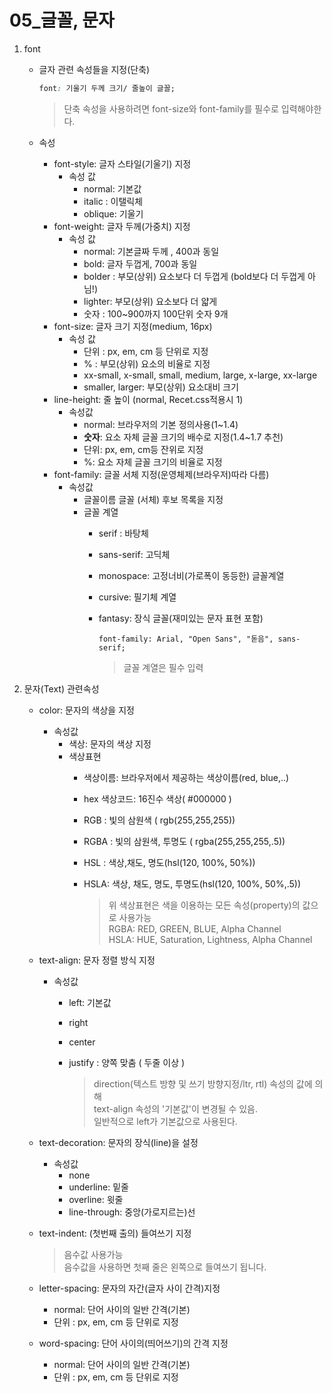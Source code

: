 # 05\_글꼴, 문자

1. font
   * 글자 관련 속성들을 지정\(단축\)

     ```css
     font: 기울기 두께 크기/ 줄높이 글꼴;
     ```

     > 단축 속성을 사용하려면 font-size와 font-family를 필수로 입력해야한다.

   * 속성
     * font-style: 글자 스타일\(기울기\) 지정
       * 속성 값
         * normal: 기본값
         * italic : 이탤릭체
         * oblique: 기울기
     * font-weight: 글자 두께\(가중치\) 지정
       * 속성 값
         * normal: 기본글짜 두께 , 400과 동일
         * bold: 글자 두껍게, 700과 동일
         * bolder : 부모\(상위\) 요소보다 더 두껍게 \(bold보다 더 두껍게 아님!\)
         * lighter: 부모\(상위\) 요소보다 더 얇게
         * 숫자 : 100~900까지 100단위 숫자 9개
     * font-size: 글자 크기 지정\(medium, 16px\)
       * 속성 값
         * 단위 : px, em, cm 등 단위로 지정
         * % : 부모\(상위\) 요소의 비율로 지정
         * xx-small, x-small, small, medium, large, x-large, xx-large
         * smaller, larger: 부모\(상위\) 요소대비 크기
     * line-height: 줄 높이 \(normal, Recet.css적용시 1\)
       * 속성값
         * normal: 브라우저의 기본 정의사용\(1~1.4\)
         * **숫자**: 요소 자체 글꼴 크기의 배수로 지정\(1.4~1.7 추천\)
         * 단위: px, em, cm등 잔위로 지정
         * %: 요소 자체 글꼴 크기의 비율로 지정
     * font-family: 글꼴 서체 지정\(운영체제\(브라우저\)따라 다름\)
       * 속성값
         * 글꼴이름 글꼴 \(서체\) 후보 목록을 지정
         * 글꼴 계열
           * serif : 바탕체 
           * sans-serif: 고딕체
           * monospace: 고정너비\(가로폭이 동등한\) 글꼴계열
           * cursive: 필기체 계열
           * fantasy: 장식 글꼴\(재미있는 문자 표현 포함\)

             ```text
             font-family: Arial, "Open Sans", "돋음", sans-serif;
             ```

             > 글꼴 계열은 필수 입력
2. 문자\(Text\) 관련속성
   * color: 문자의 색상을 지정
     * 속성값
       * 색상: 문자의 색상 지정
       * 색상표현
         * 색상이름: 브라우저에서 제공하는 색상이름\(red, blue,..\)
         * hex 색상코드: 16진수 색상\( \#000000 \)
         * RGB : 빛의 삼원색 \( rgb\(255,255,255\)\)
         * RGBA : 빛의 삼원색, 투명도 \( rgba\(255,255,255,.5\)\)
         * HSL : 색상,채도, 명도\(hsl\(120, 100%, 50%\)\)
         * HSLA: 색상, 채도, 명도, 투명도\(hsl\(120, 100%, 50%,.5\)\)

           > 위 색상표현은 색을 이용하는 모든 속성\(property\)의 값으로 사용가능  
           > RGBA: RED, GREEN, BLUE, Alpha Channel  
           > HSLA: HUE, Saturation, Lightness, Alpha Channel
   * text-align: 문자 정렬 방식 지정
     * 속성값
       * left: 기본값
       * right
       * center
       * justify : 양쪽 맞춤 \( 두줄 이상 \)

         > direction\(텍스트 방향 및 쓰기 방향지정/ltr, rtl\) 속성의 값에 의해  
         > text-align 속성의 '기본값'이 변경될 수 있음.  
         > 일반적으로 left가 기본값으로 사용된다.
   * text-decoration: 문자의 장식\(line\)을 설정
     * 속성값
       * none
       * underline: 밑줄
       * overline: 윗줄
       * line-through: 중앙\(가로지르는\)선
   * text-indent: \(첫번째 출의\) 들여쓰기 지정

     > 음수값 사용가능  
     > 음수값을 사용하면 첫째 줄은 왼쪽으로 들여쓰기 됩니다.

   * letter-spacing: 문자의 자간\(글자 사이 간격\)지정
     * normal: 단어 사이의 일반 간격\(기본\)
     * 단위 : px, em, cm 등 단위로 지정
   * word-spacing: 단어 사이의\(띄어쓰기\)의 간격 지정
     * normal: 단어 사이의 일반 간격\(기본\)
     * 단위 : px, em, cm 등 단위로 지정

